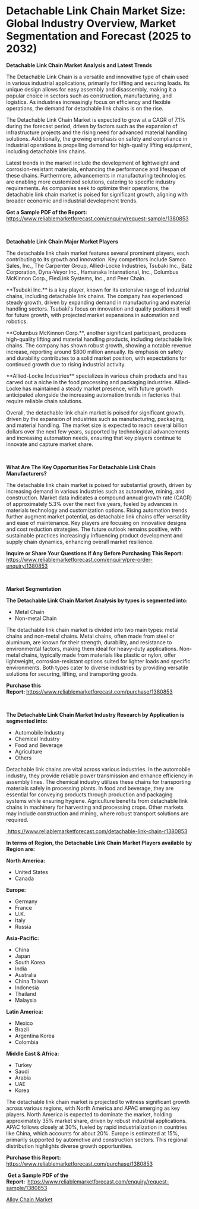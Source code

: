 <p><h1>Detachable Link Chain Market Size: Global Industry Overview, Market Segmentation and Forecast (2025 to 2032)</h1></p><p><strong>Detachable Link Chain Market Analysis and Latest Trends</strong></p>
<p><p>The Detachable Link Chain is a versatile and innovative type of chain used in various industrial applications, primarily for lifting and securing loads. Its unique design allows for easy assembly and disassembly, making it a popular choice in sectors such as construction, manufacturing, and logistics. As industries increasingly focus on efficiency and flexible operations, the demand for detachable link chains is on the rise.</p><p>The Detachable Link Chain Market is expected to grow at a CAGR of 7.1% during the forecast period, driven by factors such as the expansion of infrastructure projects and the rising need for advanced material handling solutions. Additionally, the growing emphasis on safety and compliance in industrial operations is propelling demand for high-quality lifting equipment, including detachable link chains.</p><p>Latest trends in the market include the development of lightweight and corrosion-resistant materials, enhancing the performance and lifespan of these chains. Furthermore, advancements in manufacturing technologies are enabling more customized solutions, catering to specific industry requirements. As companies seek to optimize their operations, the detachable link chain market is poised for significant growth, aligning with broader economic and industrial development trends.</p></p>
<p><strong>Get a Sample PDF of the Report:&nbsp;</strong> <a href="https://www.reliablemarketforecast.com/enquiry/request-sample/1380853?utm_campaign=1108&utm_medium=2&utm_source=Github&utm_content=ia&utm_term=17022025&utm_id=detachable-link-chain">https://www.reliablemarketforecast.com/enquiry/request-sample/1380853</a></p>
<p>&nbsp;</p>
<p><strong>Detachable Link Chain Major Market Players</strong></p>
<p><p>The detachable link chain market features several prominent players, each contributing to its growth and innovation. Key competitors include Samco Sales, Inc., The Carpenter Group, Allied-Locke Industries, Tsubaki Inc., Batz Corporation, Dyna-Veyor Inc., Hamanaka International, Inc., Columbus McKinnon Corp., FlexLink Systems, Inc., and Peer Chain.</p><p>**Tsubaki Inc.** is a key player, known for its extensive range of industrial chains, including detachable link chains. The company has experienced steady growth, driven by expanding demand in manufacturing and material handling sectors. Tsubaki's focus on innovation and quality positions it well for future growth, with projected market expansions in automation and robotics.</p><p>**Columbus McKinnon Corp.**, another significant participant, produces high-quality lifting and material handling products, including detachable link chains. The company has shown robust growth, showing a notable revenue increase, reporting around $800 million annually. Its emphasis on safety and durability contributes to a solid market position, with expectations for continued growth due to rising industrial activity.</p><p>**Allied-Locke Industries** specializes in various chain products and has carved out a niche in the food processing and packaging industries. Allied-Locke has maintained a steady market presence, with future growth anticipated alongside the increasing automation trends in factories that require reliable chain solutions.</p><p>Overall, the detachable link chain market is poised for significant growth, driven by the expansion of industries such as manufacturing, packaging, and material handling. The market size is expected to reach several billion dollars over the next few years, supported by technological advancements and increasing automation needs, ensuring that key players continue to innovate and capture market share.</p></p>
<p>&nbsp;</p>
<p><strong>What Are The Key Opportunities For Detachable Link Chain Manufacturers?</strong></p>
<p><p>The detachable link chain market is poised for substantial growth, driven by increasing demand in various industries such as automotive, mining, and construction. Market data indicates a compound annual growth rate (CAGR) of approximately 5.3% over the next five years, fueled by advances in materials technology and customization options. Rising automation trends further augment market potential, as detachable link chains offer versatility and ease of maintenance. Key players are focusing on innovative designs and cost reduction strategies. The future outlook remains positive, with sustainable practices increasingly influencing product development and supply chain dynamics, enhancing overall market resilience.</p></p>
<p><strong>Inquire or Share Your Questions If Any Before Purchasing This Report:</strong> <a href="https://www.reliablemarketforecast.com/enquiry/pre-order-enquiry/1380853?utm_campaign=1108&utm_medium=2&utm_source=Github&utm_content=ia&utm_term=17022025&utm_id=detachable-link-chain">https://www.reliablemarketforecast.com/enquiry/pre-order-enquiry/1380853</a></p>
<p>&nbsp;</p>
<p><strong>Market Segmentation</strong></p>
<p><strong>The Detachable Link Chain Market Analysis by types is segmented into:</strong></p>
<p><ul><li>Metal Chain</li><li>Non-metal Chain</li></ul></p>
<p><p>The detachable link chain market is divided into two main types: metal chains and non-metal chains. Metal chains, often made from steel or aluminum, are known for their strength, durability, and resistance to environmental factors, making them ideal for heavy-duty applications. Non-metal chains, typically made from materials like plastic or nylon, offer lightweight, corrosion-resistant options suited for lighter loads and specific environments. Both types cater to diverse industries by providing versatile solutions for securing, lifting, and transporting goods.</p></p>
<p><strong>Purchase this Report:&nbsp;</strong><a href="https://www.reliablemarketforecast.com/purchase/1380853?utm_campaign=1108&utm_medium=2&utm_source=Github&utm_content=ia&utm_term=17022025&utm_id=detachable-link-chain">https://www.reliablemarketforecast.com/purchase/1380853</a></p>
<p>&nbsp;</p>
<p><strong>The Detachable Link Chain Market Industry Research by Application is segmented into:</strong></p>
<p><ul><li>Automobile Industry</li><li>Chemical Industry</li><li>Food and Beverage</li><li>Agriculture</li><li>Others</li></ul></p>
<p><p>Detachable link chains are vital across various industries. In the automobile industry, they provide reliable power transmission and enhance efficiency in assembly lines. The chemical industry utilizes these chains for transporting materials safely in processing plants. In food and beverage, they are essential for conveying products through production and packaging systems while ensuring hygiene. Agriculture benefits from detachable link chains in machinery for harvesting and processing crops. Other markets may include construction and mining, where robust transport solutions are required.</p></p>
<p><a href="https://www.reliablemarketforecast.com/detachable-link-chain-r1380853?utm_campaign=1108&utm_medium=2&utm_source=Github&utm_content=ia&utm_term=17022025&utm_id=detachable-link-chain">&nbsp;https://www.reliablemarketforecast.com/detachable-link-chain-r1380853</a></p>
<p><strong>In terms of Region, the Detachable Link Chain Market Players available by Region are:</strong></p>
<p>
    <p> <strong> North America: </strong>
        <ul>
            <li>United States</li>
            <li>Canada</li>
        </ul>
        </p> 
    <p> <strong> Europe: </strong>
        <ul>
            <li>Germany</li>
            <li>France</li>
            <li>U.K.</li>
            <li>Italy</li>
            <li>Russia</li>
        </ul>
        </p> 
    <p> <strong> Asia-Pacific: </strong>
        <ul>
            <li>China</li>
            <li>Japan</li>
            <li>South Korea</li>
            <li>India</li>
            <li>Australia</li>
            <li>China Taiwan</li>
            <li>Indonesia</li>
            <li>Thailand</li>
            <li>Malaysia</li>
        </ul>
        </p> 
    <p> <strong> Latin America: </strong>
        <ul>
            <li>Mexico</li>
            <li>Brazil</li>
            <li>Argentina Korea</li>
            <li>Colombia</li>
        </ul>
        </p> 
    <p> <strong> Middle East & Africa: </strong>
        <ul>
            <li>Turkey</li>
            <li>Saudi</li>
            <li>Arabia</li>
            <li>UAE</li>
            <li>Korea</li>
        </ul>
    </p>
    </p>
<p><p>The detachable link chain market is projected to witness significant growth across various regions, with North America and APAC emerging as key players. North America is expected to dominate the market, holding approximately 35% market share, driven by robust industrial applications. APAC follows closely at 30%, fueled by rapid industrialization in countries like China, which accounts for about 20%. Europe is estimated at 15%, primarily supported by automotive and construction sectors. This regional distribution highlights diverse growth opportunities.</p></p>
<p><strong>Purchase this Report: </strong><a href="https://www.reliablemarketforecast.com/purchase/1380853?utm_campaign=1108&utm_medium=2&utm_source=Github&utm_content=ia&utm_term=17022025&utm_id=detachable-link-chain">https://www.reliablemarketforecast.com/purchase/1380853</a></p>
<p>&nbsp;<strong>Get a Sample PDF of the Report:&nbsp;&nbsp;</strong><a href="https://www.reliablemarketforecast.com/enquiry/request-sample/1380853?utm_campaign=1108&utm_medium=2&utm_source=Github&utm_content=ia&utm_term=17022025&utm_id=detachable-link-chain">https://www.reliablemarketforecast.com/enquiry/request-sample/1380853</a></p>
<p><strong></strong></p>
<p><p><a href="https://github.com/CliffMedina6/Market-Research-Report-List-7/blob/main/alloy-chain-market.md?utm_campaign=1108&utm_medium=2&utm_source=Github&utm_content=ia&utm_term=17022025&utm_id=detachable-link-chain">Alloy Chain Market</a></p></p>